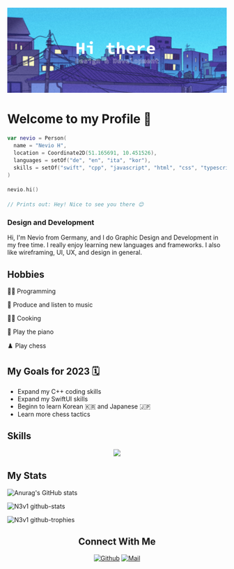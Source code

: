 <!--Banner-->

![Banner](Profile_Banner.png)

<!--Summary:
  - Introduction
  - Experiences
  - Skills
  - Example Projects
  - hobbies
  - study goals
  - ...
-->

# **Welcome to my Profile** 👋

```SWIFT
var nevio = Person(
  name = "Nevio H",
  location = Coordinate2D(51.165691, 10.451526),
  languages = setOf("de", "en", "ita", "kor"),
  skills = setOf("swift", "cpp", "javascript", "html", "css", "typescript", "nextjs", "svelte")
)

nevio.hi()

// Prints out: Hey! Nice to see you there 😊
```

### Design and Development

Hi, I'm Nevio from Germany, and I do Graphic Design and Development in my free time. I really enjoy learning new languages and frameworks.
I also like wireframing, UI, UX, and design in general.

## Hobbies

👨‍💻 Programming

🎵 Produce and listen to music

👨‍🍳 Cooking

🎹 Play the piano

♟️ Play chess

## My Goals for 2023 🗓️

- Expand my C++ coding skills
- Expand my SwiftUI skills
- Beginn to learn Korean 🇰🇷 and Japanese 🇯🇵
- Learn more chess tactics

## Skills

<p align="center">
  <a href="https://skillicons.dev">
    <img src="https://skillicons.dev/icons?i=github,git,docker,php,react,md,c,cpp,cs,css,html,js,ts,tailwind,swift,svelte,vim,vscode,visualstudio,figma,ai,ps,xd,blender,unity,firebase,discord,ableton" />
  </a>
</p>

<!--Projects-->



## My Stats

<!--![Overall](http://github-profile-summary-cards.vercel.app/api/cards/profile-details?username=N3v1&theme=shades-of-purple)-->

![Anurag's GitHub stats](https://github-readme-stats.vercel.app/api?username=N3v1&show_icons=true&theme=shades-of-purple)
<!--![](https://github-readme-streak-stats.herokuapp.com/?user=N3v1&theme=shades-of-purple)
![Top Langs](https://github-readme-stats.vercel.app/api/top-langs/?username=N3v1&layout=compact&theme=shades-of-purple)-->


![N3v1 github-stats](https://stats.dooboo.io/api/github-stats-advanced?login=N3v1)

<!--Tropy-->

![N3v1 github-trophies](https://stats.dooboo.io/api/github-trophies?login=N3v1)

<h2 align="center">Connect With Me</h2>

<div align=center>
  
[![Github](https://img.shields.io/badge/GitHub-100000?style=for-the-badge&logo=github&logoColor=white)](https://github.com/N3v1)
[![Mail](https://img.shields.io/badge/Gmail-D14836?style=for-the-badge&logo=gmail&logoColor=white)](mailto:n3v1@gmail.com)

<p align="center">
  <a aria-label="Connect with me on Discord" href="" target="_blank">
    <img alt="" src="https://img.shields.io/badge/Discord-black.svg?style=for-the-badge&logo=Discord">
  </a>
</p>
  
</div>
